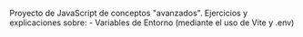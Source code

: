 Proyecto de JavaScript de conceptos "avanzados". Ejercicios y explicaciones sobre: 
    - Variables de Entorno (mediante el uso de Vite y .env)